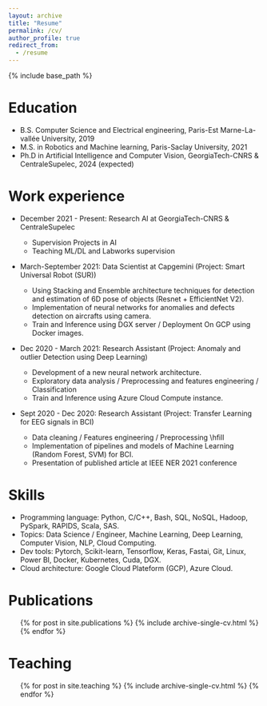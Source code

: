 ```yaml
---
layout: archive
title: "Resume"
permalink: /cv/
author_profile: true
redirect_from:
  - /resume
---
```


{% include base_path %}

Education
======
* B.S. Computer Science and Electrical engineering, Paris-Est Marne-La-vallée University, 2019
* M.S. in Robotics and Machine learning, Paris-Saclay University, 2021
* Ph.D in Artificial Intelligence and Computer Vision, GeorgiaTech-CNRS & CentraleSupelec, 2024 (expected)

Work experience
======
* December 2021 - Present: Research AI at GeorgiaTech-CNRS & CentraleSupelec
   * Supervision Projects in AI 
   * Teaching ML/DL and Labworks supervision  

* March-September 2021: Data Scientist at Capgemini (Project: Smart Universal Robot (SUR))
   * Using Stacking and Ensemble architecture techniques for detection and estimation  of 6D pose of objects (Resnet + EfficientNet V2). 
   * Implementation of neural networks for anomalies and defects detection on aircrafts using camera.
   * Train and Inference using DGX server / Deployment On GCP using Docker images.

* Dec 2020 - March 2021: Research Assistant (Project: Anomaly and outlier Detection using Deep Learning)
   * Development of a new neural network architecture. 
   * Exploratory data analysis / Preprocessing and features engineering / Classification
   * Train and Inference using Azure Cloud Compute instance. 

* Sept 2020 - Dec 2020: Research Assistant (Project: Transfer Learning for EEG signals in BCI)
   * Data cleaning / Features engineering / Preprocessing \hfill  
   * Implementation of pipelines and models of Machine Learning (Random Forest, SVM) for BCI. 
   * Presentation of published article at IEEE NER 2021 conference 
  
Skills
======
* Programming language: Python, C/C++, Bash, SQL, NoSQL, Hadoop, PySpark, RAPIDS, Scala, SAS.
* Topics: Data Science / Engineer, Machine Learning, Deep Learning, Computer Vision, NLP, Cloud Computing.
* Dev tools: Pytorch, Scikit-learn, Tensorflow, Keras, Fastai, Git, Linux, Power BI, Docker, Kubernetes, Cuda, DGX.
* Cloud architecture: Google Cloud Plateform (GCP), Azure Cloud.


Publications
======
  <ul>{% for post in site.publications %}
    {% include archive-single-cv.html %}
  {% endfor %}</ul>
  
Teaching
======
  <ul>{% for post in site.teaching %}
    {% include archive-single-cv.html %}
  {% endfor %}</ul>
  
